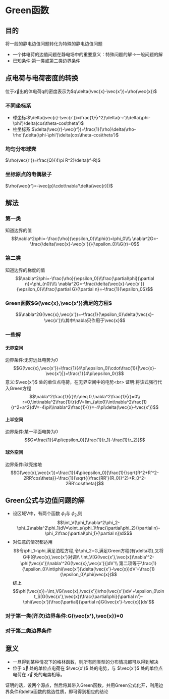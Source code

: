 # Green函数
## 目的
将一般的静电边值问题转化为特殊的静电边值问题
* 一个体电荷的边值问题在静电场中的重要意义：特殊问题的解->一般问题的解
* 已知条件:第一类或第二类边界条件
## 点电荷与电荷密度的转换
位于$\vec{x}$出的体电荷q的密度表示为$q\delta(\vec{x}-\vec{x'})=\rho(\vec{x})$
### 不同坐标系
* 球坐标:$\delta(\vec{r}-\vec{r'})=\frac{1}{r^2}\delta(r-r')\delta(\phi-\phi')\delta(cos\theta-cos\theta')$
* 柱坐标系:$\delta(\vec{r}-\vec{r'})=\frac{1}{\rho}\delta(\rho-\rho')\delta(\phi-\phi')\delta(cos\theta-cos\theta')$
### 均匀分布球壳
$\rho(vec{r'})=\frac{Q}{4\pi R^2}\delta(r'-R)$

### 坐标原点的电偶极子
$\rho(\vec{r'}=-\vec{p}\cdot\nabla'\delta(\vec{r}))$
## 解法
### 第一类
知道边界的值
$$\nabla^2\phi=-\frac{\rho}{\epsilon_0}\\\phi(r)=\phi_0\\\\
\nabla^2G=-\frac{\delta(\vec{x}-\vec{x'})}{\epsilon_0}\\G(r)=0$$
### 第二类
知道边界的梯度的值
$$\nabla^2\phi=-\frac{\rho}{\epsilon_0}\\\frac{\partial\phi}{\partial n}=\phi_{n0}\\\\
\nabla^2G=-\frac{\delta(\vec{x}-\vec{x'}}{\epsilon_0}\\\frac{\partial G}{\partial n}=-\frac{1}{\epsilon_0S}$$
### Green函数$G(\vec{x},\vec{x'})满足的方程$
$$\nabla^2G(\vec{x},\vec{x'})=-\frac{1}{\epsilon_0}\delta(\vec{x}-\vec{x'})\\其中\nabla只作用于\vec{x}$$
### 一些解
#### 无界空间
边界条件:无穷远处电势为0
$$G(\vec{x},\vec{x'})=\frac{1}{4\pi\epsilon_0}\cdot\frac{1}{|\vec{x}-\vec{x'}|}=\frac{1}{4\pi\epsilon_0r}$$
意义:$\vec{x'}$ 处的单位点电荷，在无界空间中的电势<br\>
证明:将该式强行代入Green方程
$$\nabla^2\frac{1}{r}\\r\neq 0,\nabla^2\frac{1}{r}=0\\
r=0,\int\nabla^2\frac{1}{r}dV=lim_{a\to0}\int\nabla^2\frac{1}{r^2+a^2}dV=-4\pi\\\nabla^2\frac{1}{r}=-4\pi\delta(\vec{x}-\vec{x'})$$
#### 上半空间
边界条件:某一平面电势为0
$$G=\frac{1}{4\pi\epsilon_0}[\frac{1}{r_1}-\frac{1}{r_2}]$$
#### 球外空间
边界条件:球壳接地
$$G(\vec{x},\vec{x'})=\frac{1}{4\pi\epsilon_0}[\frac{1}{\sqrt{R^2+R'^2-2RR'cos\theta}}-\frac{1}{\sqrt{(\frac{RR'}{R_0})^2}+R_0^2-2RR'cos\theta}]$$
## Green公式与边值问题的解
* 设区域V中，有两个函数 $\phi_1$与 $\phi_2$,则
$$\int_V(\phi_1\nabla^2\phi_2-\phi_2\nabla^2\phi_1)dV=\oint_s(\phi_1\frac{\partial\phi_2}{\partial n}-\phi_2\frac{\partial\phi_1}{\partial n})dS$$
* 对任意的情况都适用
$$令\phi_1=\phi,满足泊松方程,令\phi_2=G,满足Green方程(有\delta项),又将G中的\vec{x},\vec{x'}对调\\
\int_V[G(\vec{x'},\vec{x})\nabla'^2-\phi(\vec{x'})\nabla'^2G(\vec{x},\vec{x'})]dV'\\
第二项等于\frac{1}{\epsilon_0}\int\phi(\vec{x'})\delta(\vec{x'}-\vec{x})dV'=\frac{1}{\epsilon_0}\phi(\vec{x})$$
综上
$$\phi(\vec{x})=\int_VG(\vec{x},\vec{x'})\rho(\vec{x'})dv'+\epsilon_0\oint_S[G(\vec{x'},\vec{x})\frac{\partial\phi}{\partial n'}-\phi(\vec{x'})\frac{\partial}{\partial n}G(\vec{x'}-\vec{x})]ds'$$
### 对于第一类(齐次)边界条件:G(\vec{x'},\vec{x})=0
### 对于第二类边界条件

## 意义
* 一旦得到某种情况下的格林函数，则所有同类型的分布情况都可以得到解决
* 位于 $\vec{x}$ 处的单位点电荷在 $\vec{x'}$ 处的电势，与 $\vec{x'}$ 处的单位点电荷在 $\vec{x}$ 处的电势相等。

证明的话，设两个源点，然后将其带入Green函数，并用Green公式化开，利用边界条件和delta函数的挑选性质，即可得到相应的结论
